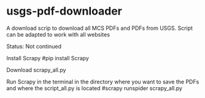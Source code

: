 # usgs-pdf-downloader
A download scrip to download all MCS PDFs and PDFs from USGS. Script can be adapted to work with all websites

Status: Not continued


Install Scrapy 
#pip install Scrapy

Download scrapy_all.py

Run Scrapy in the terminal in the directory where you want to save the PDFs and where the script_all.py is located
#scrapy runspider scrapy_all.py
